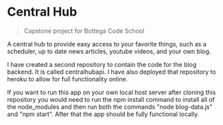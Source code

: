 # Central Hub

> Capstone project for Bottega Code School

A central hub to provide easy access to your favorite things, such as a scheduler, up to date news articles, youtube videos, and your own blog.

I have created a second repository to contain the code for the blog backend. It is called centralhubapi. I have also deployed that repository to heroku to allow for full functionality online. 

If you want to run this app on your own local host server after cloning this repository you would need to run the npm install command to install all of the node_modules and then run both the commands "node blog-data.js" and "npm start". After that the app should be fully functional locally. 
